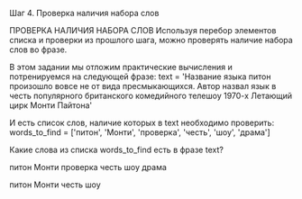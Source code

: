 Шаг 4. Проверка наличия набора слов

ПРОВЕРКА НАЛИЧИЯ НАБОРА СЛОВ
Используя перебор элементов списка и проверки из прошлого шага, можно проверять наличие набора слов во фразе. 

В этом задании мы отложим практические вычисления и потренируемся на следующей фразе:
text = 'Название языка питон произошло вовсе не от вида пресмыкающихся. Автор назвал язык в честь популярного британского комедийного телешоу 1970-х Летающий цирк Монти Пайтона'

И есть список слов, наличие которых в text необходимо проверить:
words_to_find = ['питон', 'Монти', 'проверка', 'честь', 'шоу', 'драма']

Какие слова из списка words_to_find есть в фразе text?


питон
Монти
проверка
честь
шоу
драма


питон
Монти
честь
шоу
